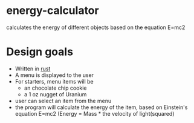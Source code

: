 # energy-calculator
calculates the energy of different objects based on the equation E=mc2

# Design goals

* Written in [rust](https://www.rust-lang.org/)
* A menu is displayed to the user
* For starters, menu items will be
  * an chocolate chip cookie
  * a 1 oz nugget of Uranium
* user can select an item from the menu
* the program will calculate the energy of the item, based on Einstein's equation E=mc2 (Energy = Mass * the velocity of light(squared)
